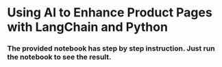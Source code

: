 # Using AI to Enhance Product Pages with LangChain and Python

### The provided notebook has step by step instruction. Just run the notebook to see the result.
